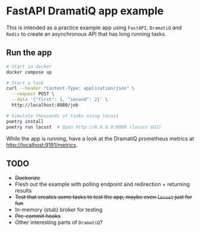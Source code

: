 # FastAPI DramatiQ app example

This is intended as a practice example app using `FastAPI`, `DramatiQ` and `Redis` to create an
asynchronous API that has long running tasks.

## Run the app

```sh
# Start in docker
docker compose up

# Start a task
curl --header "Content-Type: application/json" \
  --request POST \
  --data '{"first": 1, "second": 2}' \
  http://localhost:8080/job

# Simulate thousands of tasks using locust
poetry install
poetry run locust  # Open http://0.0.0.0:8089 (locust GUI)
```

While the app is running, have a look at the DramatiQ prometheus metrics at
[http://localhost:9191/metrics](http://localhost:9191/metrics).

## TODO

- ~~Dockerize~~
- Flesh out the example with polling endpoint and redirection + returning results
- ~~Test that creates some tasks to test the app, maybe even `locust` just for fun~~
- In-memory (stub) broker for testing
- ~~Pre-commit hooks~~
- Other interesting parts of `DramatiQ`?

